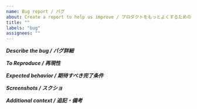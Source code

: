 ```yaml
---
name: Bug report / バグ
about: Create a report to help us improve / プロダクトをもっとよくするためのバグ報告
title: ""
labels: "bug"
assignees: ""
---
```


***Describe the bug / バグ詳細***

***To Reproduce / 再現性***

***Expected behavior / 期待すべき完了条件***

***Screenshots / スクショ***

***Additional context / 追記・備考***

